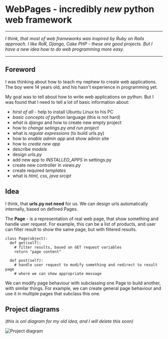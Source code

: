 WebPages - incredibly ***new*** python web framework
=======

***
*I think, that most of web frameworks was inspired by Ruby on Rails approach. I like RoR, Django, Cake PHP - these are good projects. But I have a new idea how to do web programming more easy.*
***


Foreword
--------

I was thinking about how to teach my nephew to create web applications. The boy were 14 years old, and his hasn't experience in programming yet.

My goal was to tell about how to write web applications on python. But I was found that I need to tell a lot of basic information about:
 - *hirst of all* - help to install Ubuntu Linux to his PC
 - *basic concepts of python* language (this is not hard)
 - *what is django* and how to create new empty project
 - how to *change setings.py and run project*
  - what is *regular expressions* (to build urls.py)
  - how to *enable admin app* and show admin site
 - how to *create new app*
  - describe *models*
  - design *urls.py*
  - add new app to *INSTALLED_APPS* in settings.py
  - create new controller in *views.py*
  - create required *templates*
 - what is *html, css, java srcipt*


Idea
--------

I think, that **urls.py not need** for us. We can design urls automatically internally, based on defined Pages.

The **Page** - is a representation of real web page, that show something and handle user request. For example, this can be a list of products, and user can filter result to show the same page, but with filtered results.

    class Page(object):
      def get(self):
        # filter results, based on GET request variables
        return "page content"
      
      def post(self):
        # handle user request to modify something and redirect to result page
        # where we can show appropriate message

We can modify page behaviour with subclassing one Page to build another, with similar things. For example, we can create general page behaviour and use it in multiple pages that subclass this one.


Project diagrams
--------

*(this is onl diagram for my old idea, and I will delete this soon)*

![Project diagram](https://raw.github.com/1st/webpages/master/rapidpy_framework_diagram.png "Project diagram")
